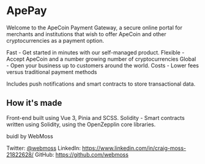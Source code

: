 # ApePay

Welcome to the ApeCoin Payment Gateway, a secure online portal for merchants and institutions that wish to offer ApeCoin and other cryptocurrencies as a payment option.

Fast - Get started in minutes with our self-managed product.
Flexible - Accept ApeCoin and a number growing number of cryptocurrencies
Global - Open your business up to customers around the world.
Costs - Lower fees versus traditional payment methods

Includes push notifications and smart contracts to store transactional data.

## How it's made

Front-end built using Vue 3, Pinia and SCSS.
Solidity - Smart contracts written using Solidity, using the OpenZepplin core libraries.

buidl by WebMoss

Twitter: [@webmoss](https://twitter.com/webmoss)
LinkedIn: <https://www.linkedin.com/in/craig-moss-21822628/>
GitHub: <https://github.com/webmoss>
